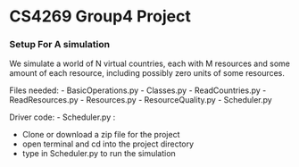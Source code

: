 # CS4269 Group4 Project
### Setup For A simulation
We simulate a world of N virtual countries, each with M resources and some amount of each resource, including possibly zero units of some resources.

Files needed: 
      - BasicOperations.py
      - Classes.py
      - ReadCountries.py
      - ReadResources.py
      - Resources.py
      - ResourceQuality.py
      - Scheduler.py

Driver code:
      - Scheduler.py : 

- Clone or download a zip file for the project
- open terminal and cd into the project directory
- type in Scheduler.py to run the simulation 
